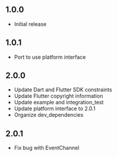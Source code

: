 ## 1.0.0

* Initial release

## 1.0.1

* Port to use platform interface

## 2.0.0

* Update Dart and Flutter SDK constraints
* Update Flutter copyright information
* Update example and integration_test
* Update platform interface to 2.0.1
* Organize dev_dependencies

## 2.0.1

* Fix bug with EventChannel
